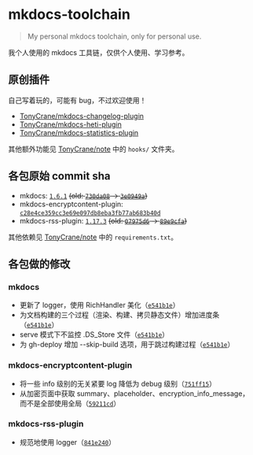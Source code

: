# mkdocs-toolchain

> My personal mkdocs toolchain, only for personal use.

我个人使用的 mkdocs 工具链，仅供个人使用、学习参考。

## 原创插件
自己写着玩的，可能有 bug，不过欢迎使用！

- [TonyCrane/mkdocs-changelog-plugin](https://github.com/TonyCrane/mkdocs-changelog-plugin)
- [TonyCrane/mkdocs-heti-plugin](https://github.com/TonyCrane/mkdocs-heti-plugin)
- [TonyCrane/mkdocs-statistics-plugin](https://github.com/TonyCrane/mkdocs-statistics-plugin)

其他额外功能见 [TonyCrane/note](https://github.com/TonyCrane/note) 中的 `hooks/` 文件夹。

## 各包原始 commit sha

- mkdocs: [`1.6.1`](https://github.com/mkdocs/mkdocs/tree/1.6.1) ~~(old: [`730da08`](https://github.com/mkdocs/mkdocs/tree/730da08158b05374c4230f9785dd7f5068801fe3) -> [`3e0949a`](https://github.com/mkdocs/mkdocs/commit/3e0949a332ee2d4e3b0256869a9c448b03ea944d))~~
- mkdocs-encryptcontent-plugin: [`c28e4ce359cc3e69e097db8eba3fb77ab683b40d`](https://github.com/CoinK0in/mkdocs-encryptcontent-plugin/tree/c28e4ce359cc3e69e097db8eba3fb77ab683b40d)
- mkdocs-rss-plugin: [`1.17.3`](https://github.com/Guts/mkdocs-rss-plugin/tree/1.17.3) ~~(old: [`07975d6`](https://github.com/Guts/mkdocs-rss-plugin/tree/07975d6f4c27759d3bc7845427ac05fe49afd9c1) -> [`89e9cfa`](https://github.com/Guts/mkdocs-rss-plugin/commit/89e9cfa8262e9b40f571d554a75a2e9929264efc))~~

其他依赖见 [TonyCrane/note](https://github.com/TonyCrane/note) 中的 `requirements.txt`。

## 各包做的修改
### mkdocs

- 更新了 logger，使用 RichHandler 美化（[`e541b1e`](https://github.com/TonyCrane/mkdocs-toolchain/commit/e541b1efd1f5e60d7018833e0ae8f2bdc0deb436)）
- 为文档构建的三个过程（渲染、构建、拷贝静态文件）增加进度条（[`e541b1e`](https://github.com/TonyCrane/mkdocs-toolchain/commit/e541b1efd1f5e60d7018833e0ae8f2bdc0deb436)）
- serve 模式下不监控 .DS_Store 文件（[`e541b1e`](https://github.com/TonyCrane/mkdocs-toolchain/commit/e541b1efd1f5e60d7018833e0ae8f2bdc0deb436)）
- 为 gh-deploy 增加 --skip-build 选项，用于跳过构建过程（[`e541b1e`](https://github.com/TonyCrane/mkdocs-toolchain/commit/e541b1efd1f5e60d7018833e0ae8f2bdc0deb436)）

### mkdocs-encryptcontent-plugin
- 将一些 info 级别的无关紧要 log 降低为 debug 级别（[`751ff15`](https://github.com/TonyCrane/mkdocs-toolchain/commit/751ff15bfa549141b518059b260802c082b4a6f1)）
- 从加密页面中获取 summary、placeholder、encryption_info_message，而不是全部使用全局（[`59211cd`](https://github.com/TonyCrane/mkdocs-toolchain/commit/59211cd433a9f4c88bf7e21a9c62c5e96a10d754)）

### mkdocs-rss-plugin
- 规范地使用 logger（[`841e240`](https://github.com/TonyCrane/mkdocs-toolchain/commit/841e24029fe2edc7fdb753ee2defb1eef31e0e17)）
